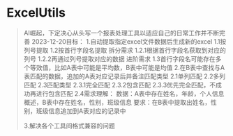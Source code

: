 # ExcelUtils
> AI崛起，下定决心从头写一个报表处理工具以适应自己的日常工作并不断完善
> 2023-12-20目标：
> 1.自动提取指定excel文件数据后生成新的excel
>     1.1按列号提取
>     1.2按首行字段名提取
>         拆分需求
>         1.2.1根据首行字段名获取到对应的列号
>         1.2.2再通过列号提取对应的数据
>     进阶需求
>     1.3首行字段名可能存在多个等效值，比如A表中可能是平均数，B表中可能是均值
> 2.在B表中查找与A表匹配的数据，追加的A表对应记录后并备注匹配类型
>     2.1单列匹配
>     2.2多列匹配
>     2.3匹配类型
>         2.3.1完全匹配
>         2.3.2包含匹配
>         2.3.3优先完全匹配，不成功再进行包含匹配
>     2.4需求理解：
>         数据：A表中存在姓名，年龄，个人信息概述，B表中存在姓名，性别，班级信息
>         要求：在B表中提取出姓名，性别，班级信息追加到A表对应的记录中
> 
> 3.解决各个工具间格式兼容的问题